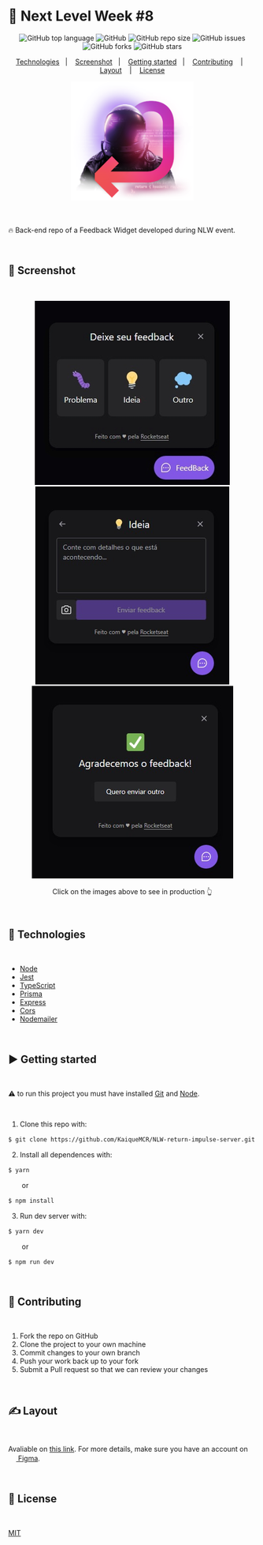 # 🚀 Next Level Week #8

<div align="center">

![GitHub top language](https://img.shields.io/github/languages/top/KaiqueMCR/NLW-return-impulse-server?color=e34c26)
![GitHub](https://img.shields.io/github/license/KaiqueMCR/NLW-return-impulse-server)
![GitHub repo size](https://img.shields.io/github/repo-size/KaiqueMCR/NLW-return-impulse-server)
![GitHub issues](https://img.shields.io/github/issues/KaiqueMCR/NLW-return-impulse-server)
![GitHub forks](https://img.shields.io/github/forks/KaiqueMCR/NLW-return-impulse-server)
![GitHub stars](https://img.shields.io/github/stars/KaiqueMCR/NLW-return-impulse-server)

</div>

<div align="center">

<a href="#-Technologies
">Technologies</a>&nbsp;&nbsp;&nbsp;|&nbsp;&nbsp;&nbsp;
<a href="#-Screenshot">Screenshot</a>&nbsp;&nbsp;&nbsp;|&nbsp;&nbsp;&nbsp;
<a href="#-Getting started">Getting started</a>&nbsp;&nbsp;&nbsp;|&nbsp;&nbsp;&nbsp;
<a href="#-Contributing">Contributing</a>
&nbsp;&nbsp;&nbsp;|&nbsp;&nbsp;&nbsp;
<a href="#-Layout">Layout</a>
&nbsp;&nbsp;&nbsp;|&nbsp;&nbsp;&nbsp;
<a href="#-License">License</a>

</div>

<div align="center">
  <img style="width: 250px" src="./.github/logo-NLW.png">
</div>

<br>
<br>

🔥 Back-end repo of a Feedback Widget developed during NLW event.

<br>

## 📸 Screenshot

<br>

<div align="center">

[<img src="./.github/screenshot.jpeg">](https://nlw-return-impulse-i7hvazn5d-kaiquemcr.vercel.app/)
[<img src="./.github/form-screenshot.jpeg">](https://nlw-return-impulse-i7hvazn5d-kaiquemcr.vercel.app/)
[<img src="./.github/sucess-screenshot.jpeg">](https://nlw-return-impulse-i7hvazn5d-kaiquemcr.vercel.app/)

Click on the images above to see in production 👆

</div>

<br>

## 👾 Technologies

<br>

- [Node](https://nodejs.org/en/)
- [Jest](https://jestjs.io/pt-BR/)
- [TypeScript](https://www.typescriptlang.org/)
- [Prisma](https://www.prisma.io/)
- [Express](https://expressjs.com/pt-br/)
- [Cors](https://developer.mozilla.org/pt-BR/docs/Web/HTTP/CORS)
- [Nodemailer](https://nodemailer.com/about/)

<br>

## ▶️ Getting started

<br>

⚠️ to run this project you must have installed [Git](https://git-scm.com) and [Node](https://nodejs.org/en/).

<br>

1. Clone this repo with:

```bash
$ git clone https://github.com/KaiqueMCR/NLW-return-impulse-server.git
```

2. Install all dependences with:

```bash
$ yarn
```

&nbsp;&nbsp;&nbsp;&nbsp;&nbsp;&nbsp; or

```bash
$ npm install
```

3. Run dev server with:

```bash
$ yarn dev
```

&nbsp;&nbsp;&nbsp;&nbsp;&nbsp;&nbsp; or

```bash
$ npm run dev
```

<br>

## 💪 Contributing

<br>

1. Fork the repo on GitHub
2. Clone the project to your own machine
3. Commit changes to your own branch
4. Push your work back up to your fork
5. Submit a Pull request so that we can review your changes

<br>

## ✍️ Layout

<br>

Avaliable on [this link](https://www.figma.com/community/file/1102912516166573468). For more details, make sure you have an account on &nbsp;[<img src="https://cdn.jsdelivr.net/gh/devicons/devicon/icons/figma/figma-original.svg" height="16px" width="16px"/> Figma](https://figma.com).

<br>

## 📄 License

<br>

[MIT](https://choosealicense.com/licenses/mit/)
